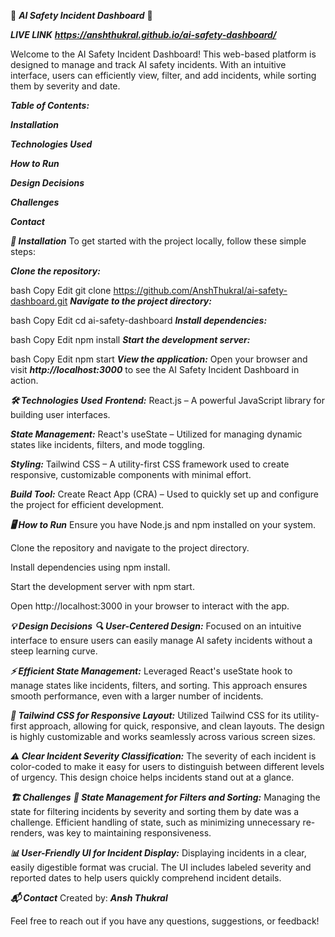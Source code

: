 🚨 ***AI Safety Incident Dashboard*** 🚨

***LIVE LINK***
***https://anshthukral.github.io/ai-safety-dashboard/***

Welcome to the AI Safety Incident Dashboard! This web-based platform is designed to manage and track AI safety incidents. With an intuitive interface, users can efficiently view, filter, and add incidents, while sorting them by severity and date.

***Table of Contents:***

***Installation***

***Technologies Used***

***How to Run***

***Design Decisions***

***Challenges***

***Contact***

***🚀 Installation***
To get started with the project locally, follow these simple steps:

***Clone the repository:***

bash
Copy
Edit
git clone https://github.com/AnshThukral/ai-safety-dashboard.git
***Navigate to the project directory:***

bash
Copy
Edit
cd ai-safety-dashboard
***Install dependencies:***

bash
Copy
Edit
npm install
***Start the development server:***

bash
Copy
Edit
npm start
***View the application:***
Open your browser and visit ***http://localhost:3000*** to see the AI Safety Incident Dashboard in action.

***🛠️ Technologies Used***
***Frontend:*** React.js – A powerful JavaScript library for building user interfaces.

***State Management:*** React's useState – Utilized for managing dynamic states like incidents, filters, and mode toggling.

***Styling:*** Tailwind CSS – A utility-first CSS framework used to create responsive, customizable components with minimal effort.

***Build Tool:*** Create React App (CRA) – Used to quickly set up and configure the project for efficient development.

***🖥️ How to Run***
Ensure you have Node.js and npm installed on your system.

Clone the repository and navigate to the project directory.

Install dependencies using npm install.

Start the development server with npm start.

Open http://localhost:3000 in your browser to interact with the app.

***💡 Design Decisions***
***🔍 User-Centered Design:***
Focused on an intuitive interface to ensure users can easily manage AI safety incidents without a steep learning curve.

***⚡ Efficient State Management:***
Leveraged React's useState hook to manage states like incidents, filters, and sorting. This approach ensures smooth performance, even with a larger number of incidents.

***🎨 Tailwind CSS for Responsive Layout:***
Utilized Tailwind CSS for its utility-first approach, allowing for quick, responsive, and clean layouts. The design is highly customizable and works seamlessly across various screen sizes.

***⚠️ Clear Incident Severity Classification:***
The severity of each incident is color-coded to make it easy for users to distinguish between different levels of urgency. This design choice helps incidents stand out at a glance.

***🏗️ Challenges***
***🔄 State Management for Filters and Sorting:***
Managing the state for filtering incidents by severity and sorting them by date was a challenge. Efficient handling of state, such as minimizing unnecessary re-renders, was key to maintaining responsiveness.

***📊 User-Friendly UI for Incident Display:***
Displaying incidents in a clear, easily digestible format was crucial. The UI includes labeled severity and reported dates to help users quickly comprehend incident details.

***📬 Contact***
Created by: ***Ansh Thukral***

Feel free to reach out if you have any questions, suggestions, or feedback!


